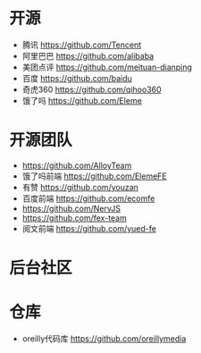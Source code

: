 # 开源

- 腾讯 <https://github.com/Tencent>
- 阿里巴巴 <https://github.com/alibaba>
- 美团点评 <https://github.com/meituan-dianping>
- 百度 <https://github.com/baidu>
- 奇虎360 <https://github.com/qihoo360>
- 饿了吗 https://github.com/Eleme

# 开源团队

- https://github.com/AlloyTeam
- 饿了吗前端 https://github.com/ElemeFE
- 有赞 https://github.com/youzan
- 百度前端 <https://github.com/ecomfe>
- https://github.com/NervJS
- https://github.com/fex-team
- 阅文前端 https://github.com/yued-fe

# 后台社区

# 仓库

- oreilly代码库 https://github.com/oreillymedia